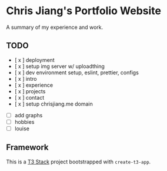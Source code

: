 # Chris Jiang's Portfolio Website
A summary of my experience and work.

## TODO
- [ x ] deployment
- [ x ] setup img server w/ uploadthing
- [ x ] dev environment setup, eslint, prettier, configs
- [ x ] intro
- [ x ] experience
- [ x ] projects
- [ x ] contact
- [ x ] setup chrisjiang.me domain
- [  ] add graphs
- [  ] hobbies
- [  ] louise

## Framework

This is a [T3 Stack](https://create.t3.gg/) project bootstrapped with `create-t3-app`.
